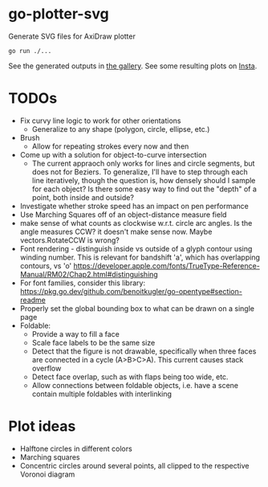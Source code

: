# go-plotter-svg
Generate SVG files for AxiDraw plotter

`go run ./...`

See the generated outputs in [the gallery](https://github.com/libeks/go-plotter-svg/tree/main/gallery).
See some resulting plots on [Insta](https://www.instagram.com/cube.gif/).

# TODOs

* Fix curvy line logic to work for other orientations
  * Generalize to any shape (polygon, circle, ellipse, etc.)
* Brush
	* Allow for repeating strokes every now and then
* Come up with a solution for object-to-curve intersection
  * The current appraoch only works for lines and circle segments, but does not for Beziers. To generalize, I'll have to step through each line iteratively, though the question is, how densely should I sample for each object? Is there some easy way to find out the "depth" of a point, both inside and outside?
* Investigate whether stroke speed has an impact on pen performance
* Use Marching Squares off of an object-distance measure field
* make sense of what counts as clockwise w.r.t. circle arc angles. Is the angle measures CCW? it doesn't make sense now. Maybe vectors.RotateCCW is wrong?
* Font rendering - distinguish inside vs outside of a glyph contour using winding number. This is relevant for bandshift 'a', which has overlapping contours, vs 'o'
  https://developer.apple.com/fonts/TrueType-Reference-Manual/RM02/Chap2.html#distinguishing
* For font families, consider this library:
  https://pkg.go.dev/github.com/benoitkugler/go-opentype#section-readme
* Properly set the global bounding box to what can be drawn on a single page
* Foldable:
  * Provide a way to fill a face
  * Scale face labels to be the same size
  * Detect that the figure is not drawable, specifically when three faces are connected in a cycle (A>B>C>A). This current causes stack overflow
  * Detect face overlap, such as with flaps being too wide, etc.
  * Allow connections between foldable objects, i.e. have a scene contain multiple foldables with interlinking

# Plot ideas

* Halftone circles in different colors
* Marching squares
* Concentric circles around several points, all clipped to the respective Voronoi diagram
